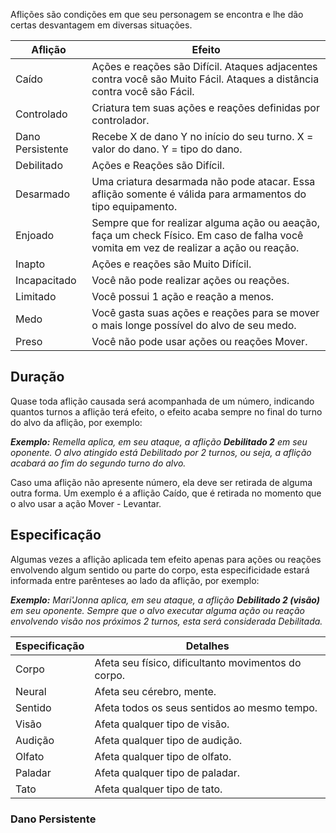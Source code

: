 Aflições são condições em que seu personagem se encontra e lhe dão certas desvantagem em diversas situações.

| Aflição          | Efeito                                                                                                                                 |
| ---------------- | -------------------------------------------------------------------------------------------------------------------------------------- |
| Caído            | Ações e reações são Difícil. Ataques adjacentes contra você são Muito Fácil. Ataques a distância contra você são Fácil.                |
| Controlado       | Criatura tem suas ações e reações definidas por controlador.                                                                           |
| Dano Persistente | Recebe X de dano Y no início do seu turno. X = valor do dano. Y = tipo do dano.                                                        |
| Debilitado       | Ações e Reações são Difícil.                                                                                                           |
| Desarmado        | Uma criatura desarmada não pode atacar. Essa aflição somente é válida para armamentos do tipo equipamento.                             |
| Enjoado          | Sempre que for realizar alguma ação ou aeação, faça um check Físico. Em caso de falha você vomita em vez de realizar a ação ou reação. |
| Inapto           | Ações e reações são Muito Difícil.                                                                                                     |
| Incapacitado     | Você não pode realizar ações ou reações.                                                                                               |
| Limitado         | Você possui 1 ação e reação a menos.                                                                                                   |
| Medo             | Você gasta suas ações e reações para se mover o mais longe possível do alvo de seu medo.                                               |
| Preso            | Você não pode usar ações ou reações Mover.                                                                                             |

## Duração

Quase toda aflição causada será acompanhada de um número, indicando quantos turnos a aflição terá efeito, o efeito acaba sempre no final do turno do alvo da aflição, por exemplo:

**_Exemplo:_** _Remella aplica, em seu ataque, a aflição **Debilitado 2** em seu oponente. O alvo atingido está Debilitado por 2 turnos, ou seja, a aflição acabará ao fim do segundo turno do alvo._

Caso uma aflição não apresente número, ela deve ser retirada de alguma outra forma. Um exemplo é a aflição Caído, que é retirada no momento que o alvo usar a ação Mover - Levantar.

## Especificação

Algumas vezes a aflição aplicada tem efeito apenas para ações ou reações envolvendo algum sentido ou parte do corpo, esta especificidade estará informada entre parênteses ao lado da aflição, por exemplo:

**_Exemplo:_** _Mari'Jonna aplica, em seu ataque, a aflição **Debilitado 2 (visão)** em seu oponente. Sempre que o alvo executar alguma ação ou reação envolvendo visão nos próximos 2 turnos, esta será considerada Debilitada._

| Especificação | Detalhes                                            |
| ------------- | --------------------------------------------------- |
| Corpo         | Afeta seu físico, dificultanto movimentos do corpo. |
| Neural        | Afeta seu cérebro, mente.                           |
| Sentido       | Afeta todos os seus sentidos ao mesmo tempo.        |
| Visão         | Afeta qualquer tipo de visão.                       |
| Audição       | Afeta qualquer tipo de audição.                     |
| Olfato        | Afeta qualquer tipo de olfato.                      |
| Paladar       | Afeta qualquer tipo de paladar.                     |
| Tato          | Afeta qualquer tipo de tato.                        |

### Dano Persistente
